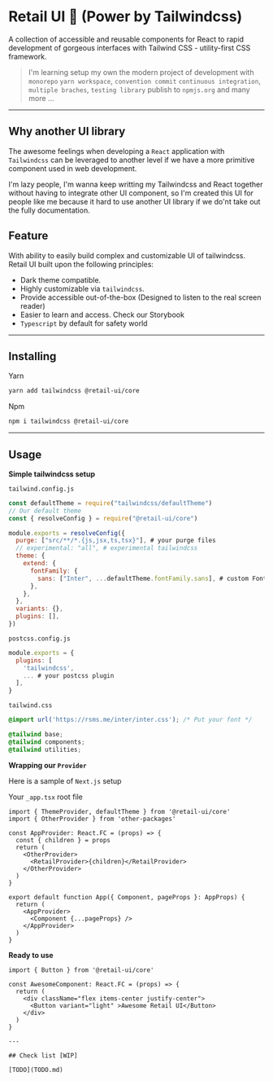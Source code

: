 # Retail UI 🛒 (Power by Tailwindcss)

A collection of accessible and reusable components for React to rapid development of gorgeous interfaces with Tailwind CSS - utility-first CSS framework.

> I'm learning setup my own the modern project of development with `monorepo` `yarn workspace`, `convention commit` `continuous integration`, `multiple braches`, `testing library` publish to `npmjs.org` and many more ...

---

## Why another UI library

The awesome feelings when developing a `React` application with `Tailwindcss` can be leveraged to another level if we have a more primitive component used in web development.

I'm lazy people, I'm wanna keep writting my Tailwindcss and React together without having to integrate other UI component, so I'm created this UI for people like me because it hard to use another UI library if we do'nt take out the fully documentation.

## Feature

With ability to easily build complex and customizable UI of tailwindcss. Retail UI built upon the following principles:

- Dark theme compatible.
- Highly customizable via `tailwindcss`.
- Provide accessible out-of-the-box (Designed to listen to the real screen reader)
- Easier to learn and access. Check our Storybook
- `Typescript` by default for safety world

---

## Installing

Yarn

```sh
yarn add tailwindcss @retail-ui/core
```

Npm

```sh
npm i tailwindcss @retail-ui/core
```

---

## Usage

**Simple tailwindcss setup**

`tailwind.config.js`

```javascript
const defaultTheme = require("tailwindcss/defaultTheme")
// Our default theme
const { resolveConfig } = require("@retail-ui/core")

module.exports = resolveConfig({
  purge: ["src/**/*.{js,jsx,ts,tsx}"], # your purge files
  // experimental: "all", # experimental tailwindcss
  theme: {
    extend: {
      fontFamily: {
        sans: ["Inter", ...defaultTheme.fontFamily.sans], # custom Font
      },
    },
  },
  variants: {},
  plugins: [],
})
```

`postcss.config.js`

```javascript
module.exports = {
  plugins: [
    'tailwindcss',
    ... # your postcss plugin
  ],
}
```

`tailwind.css`

```css
@import url('https://rsms.me/inter/inter.css'); /* Put your font */

@tailwind base;
@tailwind components;
@tailwind utilities;
```

**Wrapping our `Provider`**

Here is a sample of `Next.js` setup

Your `_app.tsx` root file

```tsx
import { ThemeProvider, defaultTheme } from '@retail-ui/core'
import { OtherProvider } from 'other-packages'

const AppProvider: React.FC = (props) => {
  const { children } = props
  return (
    <OtherProvider>
      <RetailProvider>{children}</RetailProvider>
    </OtherProvider>
  )
}

export default function App({ Component, pageProps }: AppProps) {
  return (
    <AppProvider>
      <Component {...pageProps} />
    </AppProvider>
  )
}
```

**Ready to use**

```tsx
import { Button } from '@retail-ui/core'

const AwesomeComponent: React.FC = (props) => {
  return (
    <div className="flex items-center justify-center">
      <Button variant="light" >Awesome Retail UI</Button>
    </div>
  )
}

---

## Check list [WIP]

[TODO](TODO.md)
```
